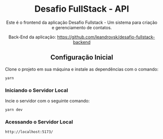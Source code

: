 <h1 align="center">Desafio FullStack - API</h1>

<p align="center">Este é o frontend da aplicação Desafio Fullstack - Um sistema para criação e gerenciamento de contatos.</p>

<p align="center">
  Back-End da aplicação:
  <a href="https://github.com/leandrovsk/desafio-fullstack-backend">https://github.com/leandrovsk/desafio-fullstack-backend</a>
</p>

<h2 align="center">Configuração Inicial</h2>

Clone o projeto em sua máquina e instale as dependências com o comando:

```shell
yarn
```

<h3>Iniciando o Servidor Local</h3>

Incie o servidor com o seguinte comando:

```
yarn dev
```

<h3>Acessando o Servidor Local</h3>

```
http://localhost:5173/
```
